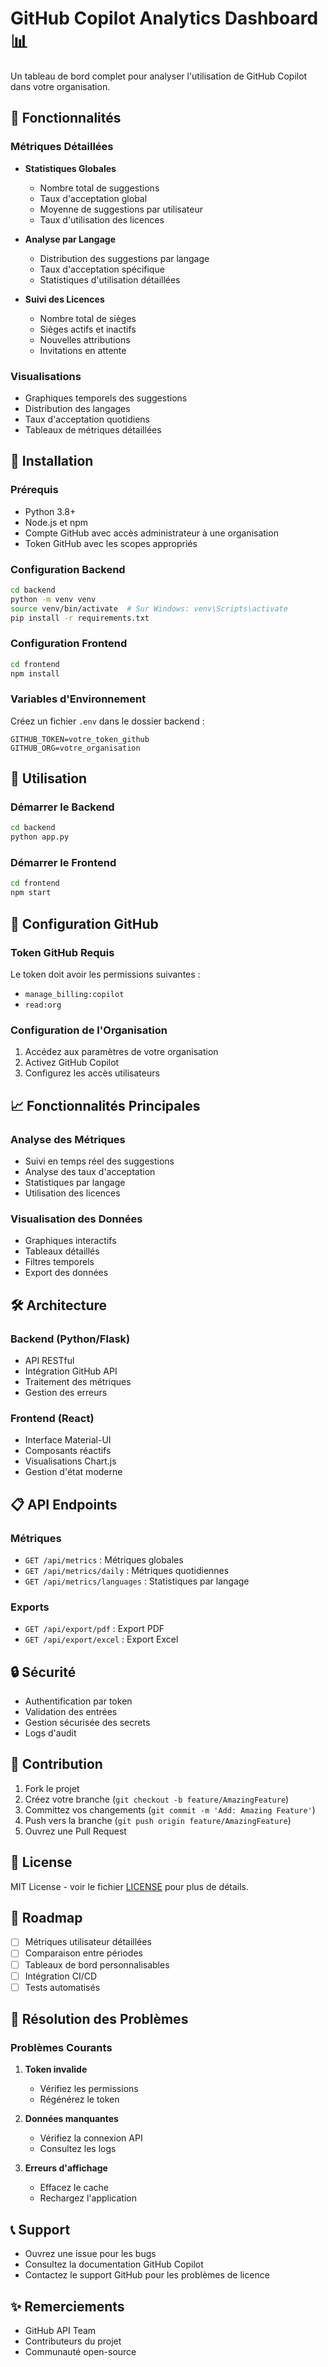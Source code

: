 # GitHub Copilot Analytics Dashboard 📊

Un tableau de bord complet pour analyser l'utilisation de GitHub Copilot dans votre organisation.

## 🌟 Fonctionnalités

### Métriques Détaillées
- **Statistiques Globales**
  - Nombre total de suggestions
  - Taux d'acceptation global
  - Moyenne de suggestions par utilisateur
  - Taux d'utilisation des licences

- **Analyse par Langage**
  - Distribution des suggestions par langage
  - Taux d'acceptation spécifique
  - Statistiques d'utilisation détaillées

- **Suivi des Licences**
  - Nombre total de sièges
  - Sièges actifs et inactifs
  - Nouvelles attributions
  - Invitations en attente

### Visualisations
- Graphiques temporels des suggestions
- Distribution des langages
- Taux d'acceptation quotidiens
- Tableaux de métriques détaillées

## 🚀 Installation

### Prérequis
- Python 3.8+
- Node.js et npm
- Compte GitHub avec accès administrateur à une organisation
- Token GitHub avec les scopes appropriés

### Configuration Backend
```bash
cd backend
python -m venv venv
source venv/bin/activate  # Sur Windows: venv\Scripts\activate
pip install -r requirements.txt
```

### Configuration Frontend
```bash
cd frontend
npm install
```

### Variables d'Environnement
Créez un fichier `.env` dans le dossier backend :
```env
GITHUB_TOKEN=votre_token_github
GITHUB_ORG=votre_organisation
```

## 🔧 Utilisation

### Démarrer le Backend
```bash
cd backend
python app.py
```

### Démarrer le Frontend
```bash
cd frontend
npm start
```

## 🔑 Configuration GitHub

### Token GitHub Requis
Le token doit avoir les permissions suivantes :
- `manage_billing:copilot`
- `read:org`

### Configuration de l'Organisation
1. Accédez aux paramètres de votre organisation
2. Activez GitHub Copilot
3. Configurez les accès utilisateurs

## 📈 Fonctionnalités Principales

### Analyse des Métriques
- Suivi en temps réel des suggestions
- Analyse des taux d'acceptation
- Statistiques par langage
- Utilisation des licences

### Visualisation des Données
- Graphiques interactifs
- Tableaux détaillés
- Filtres temporels
- Export des données

## 🛠 Architecture

### Backend (Python/Flask)
- API RESTful
- Intégration GitHub API
- Traitement des métriques
- Gestion des erreurs

### Frontend (React)
- Interface Material-UI
- Composants réactifs
- Visualisations Chart.js
- Gestion d'état moderne

## 📋 API Endpoints

### Métriques
- `GET /api/metrics` : Métriques globales
- `GET /api/metrics/daily` : Métriques quotidiennes
- `GET /api/metrics/languages` : Statistiques par langage

### Exports
- `GET /api/export/pdf` : Export PDF
- `GET /api/export/excel` : Export Excel

## 🔒 Sécurité
- Authentification par token
- Validation des entrées
- Gestion sécurisée des secrets
- Logs d'audit

## 🤝 Contribution
1. Fork le projet
2. Créez votre branche (`git checkout -b feature/AmazingFeature`)
3. Committez vos changements (`git commit -m 'Add: Amazing Feature'`)
4. Push vers la branche (`git push origin feature/AmazingFeature`)
5. Ouvrez une Pull Request

## 📝 License
MIT License - voir le fichier [LICENSE](LICENSE) pour plus de détails.

## 🎯 Roadmap
- [ ] Métriques utilisateur détaillées
- [ ] Comparaison entre périodes
- [ ] Tableaux de bord personnalisables
- [ ] Intégration CI/CD
- [ ] Tests automatisés

## 🐛 Résolution des Problèmes

### Problèmes Courants
1. **Token invalide**
   - Vérifiez les permissions
   - Régénérez le token

2. **Données manquantes**
   - Vérifiez la connexion API
   - Consultez les logs

3. **Erreurs d'affichage**
   - Effacez le cache
   - Rechargez l'application

## 📞 Support
- Ouvrez une issue pour les bugs
- Consultez la documentation GitHub Copilot
- Contactez le support GitHub pour les problèmes de licence

## ✨ Remerciements
- GitHub API Team
- Contributeurs du projet
- Communauté open-source
